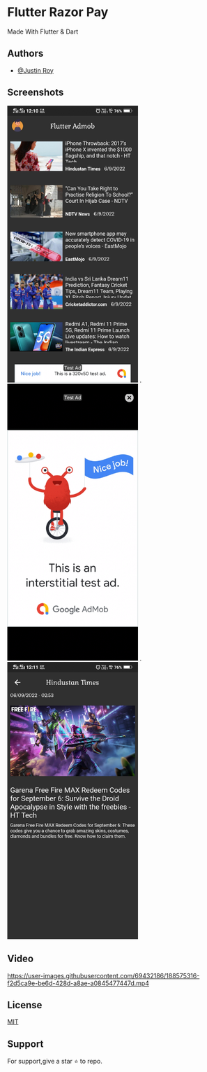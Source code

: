 # Flutter Razor Pay

Made With Flutter & Dart


## Authors

- [@Justin Roy](https://www.linkedin.com/in/justin-roy-4817551ba/)


## Screenshots
<img width="300" src="https://github.com/Justin-roy/flutter_google_admob/blob/main/ss/1.jpg">  .
<img width="300" src="https://github.com/Justin-roy/flutter_google_admob/blob/main/ss/2.jpg">  .
<img width="300" src="https://github.com/Justin-roy/flutter_google_admob/blob/main/ss/3.jpg">  


## Video


https://user-images.githubusercontent.com/69432186/188575316-f2d5ca9e-be6d-428d-a8ae-a0845477447d.mp4



## License

[MIT](https://choosealicense.com/licenses/mit/)


## Support

For support,give a star ⭐ to repo.



